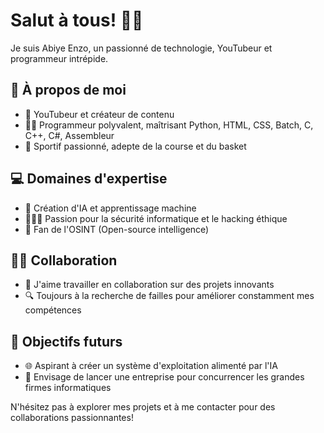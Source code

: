 # Salut à tous! 👋🏽

Je suis Abiye Enzo, un passionné de technologie, YouTubeur et programmeur intrépide.

## 🚀 À propos de moi
- 🎥 YouTubeur et créateur de contenu
- 👨‍💻 Programmeur polyvalent, maîtrisant Python, HTML, CSS, Batch, C, C++, C#, Assembleur
- 🏀 Sportif passionné, adepte de la course et du basket

## 💻 Domaines d'expertise
- 👾 Création d'IA et apprentissage machine
- 🕵🏽‍♂️ Passion pour la sécurité informatique et le hacking éthique
- 🤖 Fan de l'OSINT (Open-source intelligence)

## 🤝🏼 Collaboration
- 💼 J'aime travailler en collaboration sur des projets innovants
- 🔍 Toujours à la recherche de failles pour améliorer constamment mes compétences

## 🚀 Objectifs futurs
- 🌐 Aspirant à créer un système d'exploitation alimenté par l'IA
- 💼 Envisage de lancer une entreprise pour concurrencer les grandes firmes informatiques

N'hésitez pas à explorer mes projets et à me contacter pour des collaborations passionnantes!


<!-- Insérez ici tout autre élément que vous souhaitez ajouter -->
